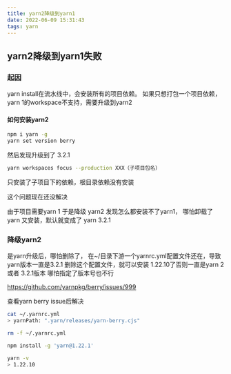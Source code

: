 ```yaml
---
title: yarn2降级到yarn1
date: 2022-06-09 15:31:43
tags: yarn
---
```

## yarn2降级到yarn1失败
### 起因

yarn install在流水线中，会安装所有的项目依赖。 如果只想打包一个项目依赖， yarn 1的workspace不支持，需要升级到yarn2

#### 如何安装yarn2
``` bash
npm i yarn -g
yarn set version berry
```
然后发现升级到了 3.2.1


``` bash
yarn workspaces focus --production XXX（子项目包名）
```
只安装了子项目下的依赖，根目录依赖没有安装

这个问题现在还没解决

由于项目需要yarn 1 于是降级 yarn2 发现怎么都安装不了yarn1， 哪怕卸载了yarn 又安装，默认就变成了 yarn 3.2.1 

### 降级yarn2

是yarn升级后，哪怕删除了， 在~/目录下游一个yarnrc.yml配置文件还在，导致yarn版本一直是3.2.1 删除这个配置文件，就可以安装 1.22.10了否则一直是yarn 2或者 3.2.1版本 哪怕指定了版本号也不行

https://github.com/yarnpkg/berry/issues/999

查看yarn berry issue后解决

``` bash
cat ~/.yarnrc.yml 
> yarnPath: ".yarn/releases/yarn-berry.cjs"

rm -f ~/.yarnrc.yml

npm install -g 'yarn@1.22.1'

yarn -v
> 1.22.10
```
